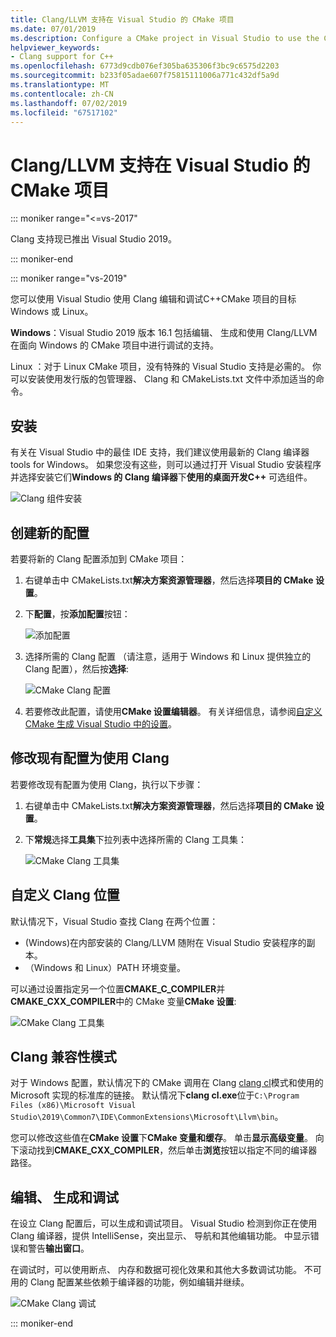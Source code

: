 ```yaml
---
title: Clang/LLVM 支持在 Visual Studio 的 CMake 项目
ms.date: 07/01/2019
ms.description: Configure a CMake project in Visual Studio to use the Clang/LLVM toolchain.
helpviewer_keywords:
- Clang support for C++
ms.openlocfilehash: 6773d9cdb076ef305ba635306f3bc9c6575d2203
ms.sourcegitcommit: b233f05adae607f75815111006a771c432df5a9d
ms.translationtype: MT
ms.contentlocale: zh-CN
ms.lasthandoff: 07/02/2019
ms.locfileid: "67517102"
---
```

# <a name="clangllvm-support-in-visual-studio-cmake-projects"></a>Clang/LLVM 支持在 Visual Studio 的 CMake 项目

::: moniker range="<=vs-2017"

Clang 支持现已推出 Visual Studio 2019。

::: moniker-end

::: moniker range="vs-2019"

您可以使用 Visual Studio 使用 Clang 编辑和调试C++CMake 项目的目标 Windows 或 Linux。

**Windows**：Visual Studio 2019 版本 16.1 包括编辑、 生成和使用 Clang/LLVM 在面向 Windows 的 CMake 项目中进行调试的支持。 

Linux  ：对于 Linux CMake 项目，没有特殊的 Visual Studio 支持是必需的。 你可以安装使用发行版的包管理器、 Clang 和 CMakeLists.txt 文件中添加适当的命令。

## <a name="install"></a>安装

有关在 Visual Studio 中的最佳 IDE 支持，我们建议使用最新的 Clang 编译器 tools for Windows。 如果您没有这些，则可以通过打开 Visual Studio 安装程序并选择安装它们**Windows 的 Clang 编译器**下**使用的桌面开发C++** 可选组件。

![Clang 组件安装](media/clang-install-vs2019.png)

## <a name="create-a-new-configuration"></a>创建新的配置

若要将新的 Clang 配置添加到 CMake 项目：

1. 右键单击中 CMakeLists.txt**解决方案资源管理器**，然后选择**项目的 CMake 设置**。

1. 下**配置**，按**添加配置**按钮：

   ![添加配置](media/cmake-add-config-icon.png)

1. 选择所需的 Clang 配置 （请注意，适用于 Windows 和 Linux 提供独立的 Clang 配置），然后按**选择**:

   ![CMake Clang 配置](media/cmake-clang-configuration.png)

1. 若要修改此配置，请使用**CMake 设置编辑器**。 有关详细信息，请参阅[自定义 CMake 生成 Visual Studio 中的设置](customize-cmake-settings.md)。

## <a name="modify-an-existing-configuration-to-use-clang"></a>修改现有配置为使用 Clang

若要修改现有配置为使用 Clang，执行以下步骤：

1. 右键单击中 CMakeLists.txt**解决方案资源管理器**，然后选择**项目的 CMake 设置**。

1. 下**常规**选择**工具集**下拉列表中选择所需的 Clang 工具集：

   ![CMake Clang 工具集](media/cmake-clang-toolset.png)

## <a name="custom-clang-locations"></a>自定义 Clang 位置

默认情况下，Visual Studio 查找 Clang 在两个位置：

- (Windows)在内部安装的 Clang/LLVM 随附在 Visual Studio 安装程序的副本。
- （Windows 和 Linux）PATH 环境变量。

可以通过设置指定另一个位置**CMAKE_C_COMPILER**并**CMAKE_CXX_COMPILER**中的 CMake 变量**CMake 设置**:

![CMake Clang 工具集](media/clang-location-cmake.png)

## <a name="clang-compatibility-modes"></a>Clang 兼容性模式

对于 Windows 配置，默认情况下的 CMake 调用在 Clang [clang cl](https://llvm.org/devmtg/2014-04/PDFs/Talks/clang-cl.pdf)模式和使用的 Microsoft 实现的标准库的链接。 默认情况下**clang cl.exe**位于`C:\Program Files (x86)\Microsoft Visual Studio\2019\Common7\IDE\CommonExtensions\Microsoft\Llvm\bin`。

 您可以修改这些值在**CMake 设置**下**CMake 变量和缓存**。 单击**显示高级变量**。 向下滚动找到**CMAKE_CXX_COMPILER**，然后单击**浏览**按钮以指定不同的编译器路径。

## <a name="edit-build-and-debug"></a>编辑、 生成和调试

在设立 Clang 配置后，可以生成和调试项目。 Visual Studio 检测到你正在使用 Clang 编译器，提供 IntelliSense，突出显示、 导航和其他编辑功能。 中显示错误和警告**输出窗口**。

在调试时，可以使用断点、 内存和数据可视化效果和其他大多数调试功能。 不可用的 Clang 配置某些依赖于编译器的功能，例如编辑并继续。

![CMake Clang 调试](media/clang-debug-visualize.png)

::: moniker-end
